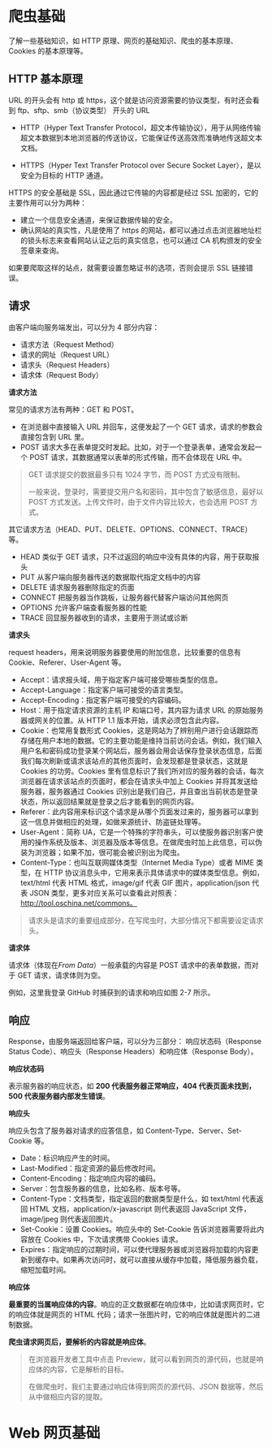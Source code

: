 # 爬虫基础
了解一些基础知识，如 HTTP 原理、网页的基础知识、爬虫的基本原理、Cookies 的基本原理等。

## HTTP 基本原理

URL 的开头会有 http 或 https，这个就是访问资源需要的协议类型，有时还会看到 ftp、sftp、smb（协议类型） 开头的 URL

- HTTP（Hyper Text Transfer Protocol，超文本传输协议），用于从网络传输超文本数据到本地浏览器的传送协议，它能保证传送高效而准确地传送超文本文档。

- HTTPS（Hyper Text Transfer Protocol over Secure Socket Layer），是以安全为目标的 HTTP 通道。

HTTPS 的安全基础是 SSL，因此通过它传输的内容都是经过 SSL 加密的，它的主要作用可以分为两种：
- 建立一个信息安全通道，来保证数据传输的安全。 
- 确认网站的真实性，凡是使用了 https 的网站，都可以通过点击浏览器地址栏的锁头标志来查看网站认证之后的真实信息，也可以通过 CA 机构颁发的安全签章来查询。

如果要爬取这样的站点，就需要设置忽略证书的选项，否则会提示 SSL 链接错误。

## 请求
由客户端向服务端发出，可以分为 4 部分内容：
- 请求方法（Request Method）
- 请求的网址（Request URL）
- 请求头（Request Headers）
- 请求体（Request Body）

**请求方法** 

常见的请求方法有两种：GET 和 POST。 
- 在浏览器中直接输入 URL 并回车，这便发起了一个 GET 请求，请求的参数会直接包含到 URL 里。
- POST 请求大多在表单提交时发起。比如，对于一个登录表单，通常会发起一个 POST 请求，其数据通常以表单的形式传输，而不会体现在 URL 中。 

> GET 请求提交的数据最多只有 1024 字节，而 POST 方式没有限制。 
> 
> 一般来说，登录时，需要提交用户名和密码，其中包含了敏感信息，最好以 POST 方式发送。上传文件时，由于文件内容比较大，也会选用 POST 方式。

其它请求方法（HEAD、PUT、DELETE、OPTIONS、CONNECT、TRACE）等。
- HEAD	类似于 GET 请求，只不过返回的响应中没有具体的内容，用于获取报头 
- PUT	从客户端向服务器传送的数据取代指定文档中的内容 
- DELETE	请求服务器删除指定的页面 
- CONNECT	把服务器当作跳板，让服务器代替客户端访问其他网页 
- OPTIONS	允许客户端查看服务器的性能 
- TRACE	回显服务器收到的请求，主要用于测试或诊断

**请求头**

request headers，用来说明服务器要使用的附加信息，比较重要的信息有 Cookie、Referer、User-Agent 等。
- Accept：请求报头域，用于指定客户端可接受哪些类型的信息。 
- Accept-Language：指定客户端可接受的语言类型。 
- Accept-Encoding：指定客户端可接受的内容编码。 
- Host：用于指定请求资源的主机 IP 和端口号，其内容为请求 URL 的原始服务器或网关的位置。从 HTTP 1.1 版本开始，请求必须包含此内容。
- Cookie：也常用复数形式 Cookies，这是网站为了辨别用户进行会话跟踪而存储在用户本地的数据。它的主要功能是维持当前访问会话。例如，我们输入用户名和密码成功登录某个网站后，服务器会用会话保存登录状态信息，后面我们每次刷新或请求该站点的其他页面时，会发现都是登录状态，这就是 Cookies 的功劳。Cookies 里有信息标识了我们所对应的服务器的会话，每次浏览器在请求该站点的页面时，都会在请求头中加上 Cookies 并将其发送给服务器，服务器通过 Cookies 识别出是我们自己，并且查出当前状态是登录状态，所以返回结果就是登录之后才能看到的网页内容。 
- Referer：此内容用来标识这个请求是从哪个页面发过来的，服务器可以拿到这一信息并做相应的处理，如做来源统计、防盗链处理等。 
- User-Agent：简称 UA，它是一个特殊的字符串头，可以使服务器识别客户使用的操作系统及版本、浏览器及版本等信息。在做爬虫时加上此信息，可以伪装为浏览器；如果不加，很可能会被识别出为爬虫。 
- Content-Type：也叫互联网媒体类型（Internet Media Type）或者 MIME 类型，在 HTTP 协议消息头中，它用来表示具体请求中的媒体类型信息。例如，text/html 代表 HTML 格式，image/gif 代表 GIF 图片，application/json 代表 JSON 类型，更多对应关系可以查看此对照表：http://tool.oschina.net/commons。

> 请求头是请求的重要组成部分，在写爬虫时，大部分情况下都需要设定请求头。
 
**请求体**

请求体（体现在*From Data*）一般承载的内容是 POST 请求中的表单数据，而对于 GET 请求，请求体则为空。

例如，这里我登录 GitHub 时捕获到的请求和响应如图 2-7 所示。

## 响应

Response，由服务端返回给客户端，可以分为三部分： 响应状态码（Response Status Code）、响应头（Response Headers）和响应体（Response Body）。

**响应状态码**

表示服务器的响应状态，如 **200 代表服务器正常响应，404 代表页面未找到，500 代表服务器内部发生错误**。

**响应头**

响应头包含了服务器对请求的应答信息，如 Content-Type、Server、Set-Cookie 等。

- Date：标识响应产生的时间。 
- Last-Modified：指定资源的最后修改时间。 
- Content-Encoding：指定响应内容的编码。 
- Server：包含服务器的信息，比如名称、版本号等。 
- Content-Type：文档类型，指定返回的数据类型是什么，如 text/html 代表返回 HTML 文档，application/x-javascript 则代表返回 JavaScript 文件，image/jpeg 则代表返回图片。 
- Set-Cookie：设置 Cookies。响应头中的 Set-Cookie 告诉浏览器需要将此内容放在 Cookies 中，下次请求携带 Cookies 请求。 
- Expires：指定响应的过期时间，可以使代理服务器或浏览器将加载的内容更新到缓存中。如果再次访问时，就可以直接从缓存中加载，降低服务器负载，缩短加载时间。 

**响应体**

**最重要的当属响应体的内容**。响应的正文数据都在响应体中，比如请求网页时，它的响应体就是网页的 HTML 代码；请求一张图片时，它的响应体就是图片的二进制数据。

**爬虫请求网页后，要解析的内容就是响应体**。

> 在浏览器开发者工具中点击 Preview，就可以看到网页的源代码，也就是响应体的内容，它是解析的目标。 
> 
> 在做爬虫时，我们主要通过响应体得到网页的源代码、JSON 数据等，然后从中做相应内容的提取。 

# Web 网页基础